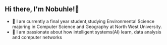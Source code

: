 ## Hi there, I'm Nobuhle!👋


- 🔭 I am currently a final year student,studying Environmental Science majoring in Computer Science and Geography at North West University.
- 🌱 I am passionate about how intelligent systems(AI) learn, data analysis and computer networks

